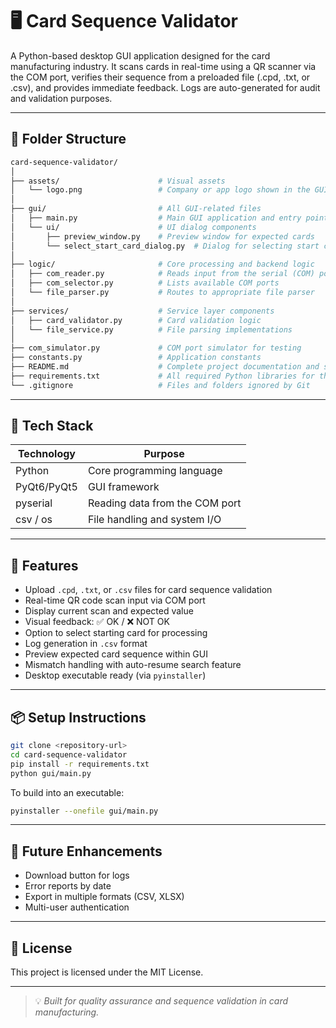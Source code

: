 # 🖥️ Card Sequence Validator

A Python-based desktop GUI application designed for the card manufacturing industry. It scans cards in real-time using a QR scanner via the COM port, verifies their sequence from a preloaded file (.cpd, .txt, or .csv), and provides immediate feedback. Logs are auto-generated for audit and validation purposes.

---

## 📁 Folder Structure

```bash
card-sequence-validator/
│
├── assets/                      # Visual assets
│   └── logo.png                 # Company or app logo shown in the GUI
│
├── gui/                         # All GUI-related files
│   ├── main.py                  # Main GUI application and entry point
│   └── ui/                      # UI dialog components
│       ├── preview_window.py    # Preview window for expected cards
│       └── select_start_card_dialog.py  # Dialog for selecting start card
│
├── logic/                       # Core processing and backend logic
│   ├── com_reader.py            # Reads input from the serial (COM) port
│   ├── com_selector.py          # Lists available COM ports
│   └── file_parser.py           # Routes to appropriate file parser
│
├── services/                    # Service layer components
│   ├── card_validator.py        # Card validation logic
│   └── file_service.py          # File parsing implementations
│
├── com_simulator.py             # COM port simulator for testing
├── constants.py                 # Application constants
├── README.md                    # Complete project documentation and setup guide
├── requirements.txt             # All required Python libraries for the app
└── .gitignore                   # Files and folders ignored by Git
```

---

## 🧰 Tech Stack

| Technology     | Purpose                            |
|----------------|-------------------------------------|
| Python         | Core programming language           |
| PyQt6/PyQt5    | GUI framework                       |
| pyserial       | Reading data from the COM port      |
| csv / os       | File handling and system I/O        |

---

## 🚀 Features

- Upload `.cpd`, `.txt`, or `.csv` files for card sequence validation
- Real-time QR code scan input via COM port
- Display current scan and expected value
- Visual feedback: ✅ OK / ❌ NOT OK
- Option to select starting card for processing
- Log generation in `.csv` format
- Preview expected card sequence within GUI
- Mismatch handling with auto-resume search feature
- Desktop executable ready (via `pyinstaller`)

---

## 📦 Setup Instructions

```bash
git clone <repository-url>
cd card-sequence-validator
pip install -r requirements.txt
python gui/main.py
```

To build into an executable:

```bash
pyinstaller --onefile gui/main.py
```

---

## 📌 Future Enhancements

- Download button for logs
- Error reports by date
- Export in multiple formats (CSV, XLSX)
- Multi-user authentication

---

## 📄 License

This project is licensed under the MIT License.

---

> 💡 *Built for quality assurance and sequence validation in card manufacturing.*